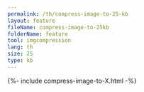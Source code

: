 ```yaml
---
permalink: /th/compress-image-to-25-kb
layout: feature
fileName: compress-image-to-25kb
folderName: feature
tool: imgcompression
lang: th
size: 25
type: kb
---
```


{%- include compress-image-to-X.html -%}
